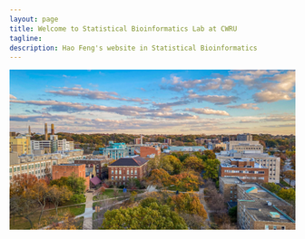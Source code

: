 ```yaml
---
layout: page
title: Welcome to Statistical Bioinformatics Lab at CWRU
tagline: 
description: Hao Feng's website in Statistical Bioinformatics
---
```

<div class="jumbotron">
 



<p align="center">
  <img src="./assets/pics/CWRUcampus.jpg" alt="CWRUcampus" width="900"/>
</p>


</div>
        	
